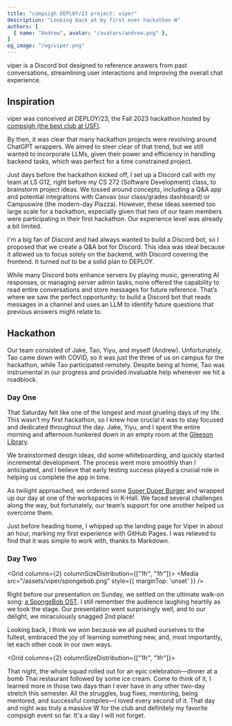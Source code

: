 ```yaml
---
title: "compsigh DEPLOY/23 project: viper"
description: "Looking back at my first ever hackathon W"
authors: [
  { name: "Andrew", avatar: "/avatars/andrew.png" },
]
og_image: "/og/viper.png"
---
```


viper is a Discord bot designed to reference answers from past conversations, streamlining user interactions and improving the overall chat experience.

<Media
  src="/og/viper.png"
  alt="viper logo"
/>

## Inspiration

viper was conceived at DEPLOY/23, the Fall 2023 hackathon hosted by [compsigh (the best club at USF)](https://compsigh.club/).

By then, it was clear that many hackathon projects were revolving around ChatGPT wrappers. We aimed to steer clear of that trend, but we still wanted to incorporate LLMs, given their power and efficiency in handling backend tasks, which was perfect for a time constrained project.

Just days before the hackathon kicked off, I set up a Discord call with my team at LS G12, right before my CS 272 (Software Development) class, to brainstorm project ideas. We tossed around concepts, including a Q&A app and potential integrations with Canvas (our class/grades dashboard) or Campuswire (the modern-day Piazza). However, these ideas seemed too large scale for a hackathon, especially given that two of our team members were participating in their first hackathon. Our experience level was already a bit limited.

I'm a big fan of Discord and had always wanted to build a Discord bot, so I proposed that we create a Q&A bot for Discord. This idea was ideal because it allowed us to focus solely on the backend, with Discord covering the frontend. It turned out to be a solid plan to DEPLOY.

<Media
  src="/assets/viper/discord.gif"
  alt="A gif of discord."
/>

While many Discord bots enhance servers by playing music, generating AI responses, or managing server admin tasks, none offered the capability to read entire conversations and store messages for future reference. That’s where we saw the perfect opportunity: to build a Discord bot that reads messages in a channel and uses an LLM to identify future questions that previous answers might relate to.

## Hackathon

Our team consisted of Jake, Tao, Yiyu, and myself (Andrew). Unfortunately, Tao came down with COVID, so it was just the three of us on campus for the hackathon, while Tao participated remotely. Despite being at home, Tao was instrumental in our progress and provided invaluable help whenever we hit a roadblock.

### Day One

That Saturday felt like one of the longest and most grueling days of my life. This wasn’t my first hackathon, so I knew how crucial it was to stay focused and dedicated throughout the day. Jake, Yiyu, and I spent the entire morning and afternoon hunkered down in an empty room at the [Gleeson Library](https://library.usfca.edu/home).

<Media
  description="To make or break -- that is the question."
  src="/assets/viper/gleeson.png"
  alt="A front view of the Gleeson Library."
/>

We brainstormed design ideas, did some whiteboarding, and quickly started incremental development. The process went more smoothly than I anticipated, and I believe that early testing success played a crucial role in helping us complete the app in time.

As twilight approached, we ordered some [Super Duper Burger](https://www.superduperburgers.com/) and wrapped up our day at one of the workspaces in K-Hall. We faced several challenges along the way, but fortunately, our team’s support for one another helped us overcome them.

<Media
  description="yum yum"
  src="/assets/viper/superduper.png"
  alt="A tasty shot of a Super Duper Burger."
/>

Just before heading home, I whipped up the landing page for Viper in about an hour, marking my first experience with GitHub Pages. I was relieved to find that it was simple to work with, thanks to Markdown.

### Day Two

<Grid columns={2} columnSizeDistribution={["1fr", "1fr"]}>
  <Media
    src="/assets/viper/spongebob.png"
    style={{
      marginTop: 'unset'
    }}
  />
  <div>
    <p>Right before our presentation on Sunday, we settled on the ultimate walk-on song: <a href="https://www.youtube.com/watch?v=4A2ygNnUMGY" target="_blank">a SpongeBob OST</a>. I still remember the audience laughing heartily as we took the stage. Our presentation went surprisingly well, and to our delight, we miraculously snagged 2nd place!</p>
  </div>
</Grid>

Looking back, I think we won because we all pushed ourselves to the fullest, embraced the joy of learning something new, and, most importantly, let each other cook in our own ways.

<Grid columns={2} columnSizeDistribution={["1fr", "1fr"]}>
  <div>
    <p>That night, the whole squad rolled out for an epic celebration—dinner at a bomb Thai restaurant followed by some ice cream. Come to think of it, I learned more in those two days than I ever have in any other two-day stretch this semester. All the struggles, bug fixes, mentoring, being mentored, and successful compiles—I loved every second of it. That day and night was truly a massive W for the club and definitely my favorite compsigh event so far. It's a day I will not forget.</p>
  </div>
  <Media
    src="/assets/viper/dinner.png"
    style={{
      marginTop: 'unset'
    }}
  />
</Grid>

